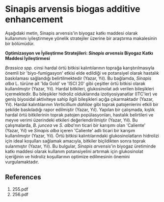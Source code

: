 # Sinapis arvensis biogas additive enhancement

Aşağıdaki metin, Sinapis arvensis'in biyogaz katkı maddesi olarak kullanımını iyileştirmeye yönelik stratejiler üzerine bir araştırma makalesinin bir bölümüdür.

**Optimizasyon ve İyileştirme Stratejileri: *Sinapis arvensis* Biyogaz Katkı Maddesi İyileştirmesi**

*Brassica spp.* cinsi hardal örtü bitkisi kalıntılarının toprağa karıştırılmasıyla önemli bir 'biyo-fumigasyon' etkisi elde edildiği ve potansiyel olarak hastalık baskılaması sağlandığı belirtilmektedir (Yazar, Yıl). Bu bağlamda, *Sinapis alba* L. türüne ait 'Ida Gold' ve 'ISCI 20' gibi çeşitler örtü bitkisi olarak kullanılmıştır (Yazar, Yıl). Hardal bitkileri, glukosinolat adı verilen bileşikleri içermektedir. Bu bileşikler hidroliz olduklarında izotiyosiyanatlar (ITC'ler) ve geniş biyosidal aktiviteye sahip ilgili bileşikleri açığa çıkarmaktadır (Yazar, Yıl). Hardal kalıntılarının *Verticillium dahliae* gibi toprak patojenlerini etkili bir şekilde baskıladığı rapor edilmiştir (Yazar, Yıl). Yapılan bir çalışmada, kışlık hardal örtü bitkilerinin toprak patojen popülasyonları, hastalık belirtileri ve meyve verimi üzerindeki etkileri değerlendirilmiştir (Yazar, Yıl). Bu çalışmalarda, *B. juncea* ve *S. alba*'nın ticari bir karışımı olan 'Caliente' (Yazar, Yıl) ve *Sinapis alba* içeren 'Caliente' adlı ticari bir karışım kullanılmıştır (Yazar, Yıl). Örtü bitkisi kalıntılarındaki glukosinolatların hidrolizi için ideal koşulları sağlamak amacıyla, bitkiler biçildikten sonra toprak sulanmıştır (Yazar, Yıl). Bu bulgular, *Sinapis arvensis*'in biyogaz üretiminde katkı maddesi olarak kullanım potansiyelini artırmak için glukosinolat içeriğinin ve hidroliz koşullarının optimize edilmesinin önemini vurgulamaktadır.


## References

1. 255.pdf
2. 256.pdf

